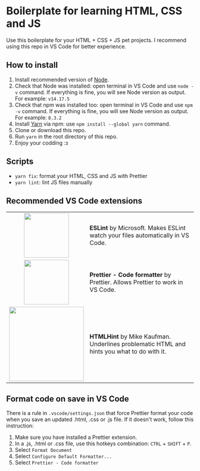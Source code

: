 # Boilerplate for learning HTML, CSS and JS

Use this boilerplate for your HTML + CSS + JS pet projects. I recommend using this repo in VS Code for better experience.

## How to install

1. Install recommended version of [Node](https://nodejs.org/).
2. Check that Node was installed: open terminal in VS Code and use `node -v` command. If everything is fine, you will see Node version as output. For example: `v14.17.5`
3. Check that npm was installed too: open terminal in VS Code and use `npm -v` command. If everything is fine, you will see Node version as output. For example: `8.3.2`
4. Install [Yarn](https://classic.yarnpkg.com/lang/en/docs/install/#windows-stable) via npm: use `npm install --global yarn` command.
5. Clone or download this repo.
6. Run `yarn` in the root directory of this repo.
7. Enjoy your codding :з

## Scripts

-   `yarn fix`: format your HTML, CSS and JS with Prettier
-   `yarn lint`: lint JS files manually

## Recommended VS Code extensions

<table>
    <tbody>
        <tr>
            <td style="text-align: center" align="center">
                <img style="width: 120px" src="https://dbaeumer.gallerycdn.vsassets.io/extensions/dbaeumer/vscode-eslint/2.2.3/1642067257652/Microsoft.VisualStudio.Services.Icons.Default">
            </td>
            <td>
                <b>ESLint</b> by Microsoft. Makes ESLint watch your files automatically in VS Code.
            </td>
        </tr>
        <tr>
            <td style="text-align: center" align="center">
                <img style="width: 120px" src="https://esbenp.gallerycdn.vsassets.io/extensions/esbenp/prettier-vscode/9.5.0/1648513363698/Microsoft.VisualStudio.Services.Icons.Default">
            </td>
            <td>
                <b>Prettier - Code formatter</b> by Prettier. Allows Prettier to work in VS Code.
            </td>
        </tr>
        <tr>
            <td style="text-align: center">
                <img style="width: 200px" src="https://mkaufman.gallerycdn.vsassets.io/extensions/mkaufman/htmlhint/0.10.0/1601775133813/Microsoft.VisualStudio.Services.Icons.Default">
            </td>
            <td>
                <b>HTMLHint</b> by Mike Kaufman. Underlines problematic HTML and hints you what to do with it. 
            </td>
        </tr>
    </tbody>
</table>

## Format code on save in VS Code

There is a rule in `.vscode/settings.json` that force Prettier format your code when you save an updated .html, .css or .js file. If it doesn't work, follow this instruction:

1. Make sure you have installed a Prettier extension.
2. In a .js, .html or .css file, use this hotkeys combination: `CTRL` + `SHIFT` + `P`.
3. Select `Format Document`
4. Select `Configure Default Formatter...`
5. Select `Prettier - Code formatter`
